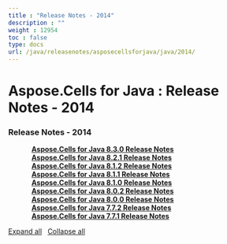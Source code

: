 ```yaml
---
title : "Release Notes - 2014" 
description : "" 
weight : 12954 
toc : false
type: docs
url: /java/releasenotes/asposecellsforjava/java/2014/
---
```


# Aspose.Cells for Java : Release Notes - 2014


### Release Notes - 2014

&nbsp;&nbsp;&nbsp;&nbsp;&nbsp;&nbsp;&nbsp;&nbsp;&nbsp;&nbsp;&nbsp;&nbsp;[**Aspose.Cells for Java 8.3.0 Release Notes**](https://docs2.aspose.com/cells/java/releasenotes/asposecellsforjava/java/2014/aspose.cells+for+java+8.3.0+release+notes)    
&nbsp;&nbsp;&nbsp;&nbsp;&nbsp;&nbsp;&nbsp;&nbsp;&nbsp;&nbsp;&nbsp;&nbsp;[**Aspose.Cells for Java 8.2.1 Release Notes**](https://docs2.aspose.com/cells/java/releasenotes/asposecellsforjava/java/2014/aspose.cells+for+java+8.2.1+release+notes)    
&nbsp;&nbsp;&nbsp;&nbsp;&nbsp;&nbsp;&nbsp;&nbsp;&nbsp;&nbsp;&nbsp;&nbsp;[**Aspose.Cells for Java 8.1.2 Release Notes**](https://docs2.aspose.com/cells/java/releasenotes/asposecellsforjava/java/2014/aspose.cells+for+java+8.1.2+release+notes)    
&nbsp;&nbsp;&nbsp;&nbsp;&nbsp;&nbsp;&nbsp;&nbsp;&nbsp;&nbsp;&nbsp;&nbsp;[**Aspose.Cells for Java 8.1.1 Release Notes**](https://docs2.aspose.com/cells/java/releasenotes/asposecellsforjava/java/2014/aspose.cells+for+java+8.1.1+release+notes)    
&nbsp;&nbsp;&nbsp;&nbsp;&nbsp;&nbsp;&nbsp;&nbsp;&nbsp;&nbsp;&nbsp;&nbsp;[**Aspose.Cells for Java 8.1.0 Release Notes**](https://docs2.aspose.com/cells/java/releasenotes/asposecellsforjava/java/2014/aspose.cells+for+java+8.1.0+release+notes)    
&nbsp;&nbsp;&nbsp;&nbsp;&nbsp;&nbsp;&nbsp;&nbsp;&nbsp;&nbsp;&nbsp;&nbsp;[**Aspose.Cells for Java 8.0.2 Release Notes**](https://docs2.aspose.com/cells/java/releasenotes/asposecellsforjava/java/2014/aspose.cells+for+java+8.0.2+release+notes)    
&nbsp;&nbsp;&nbsp;&nbsp;&nbsp;&nbsp;&nbsp;&nbsp;&nbsp;&nbsp;&nbsp;&nbsp;[**Aspose.Cells for Java 8.0.0 Release Notes**](https://docs2.aspose.com/cells/java/releasenotes/asposecellsforjava/java/2014/aspose.cells+for+java+8.0.0+release+notes)    
&nbsp;&nbsp;&nbsp;&nbsp;&nbsp;&nbsp;&nbsp;&nbsp;&nbsp;&nbsp;&nbsp;&nbsp;[**Aspose.Cells for Java 7.7.2 Release Notes**](https://docs2.aspose.com/cells/java/releasenotes/asposecellsforjava/java/2014/aspose.cells+for+java+7.7.2+release+notes)    
&nbsp;&nbsp;&nbsp;&nbsp;&nbsp;&nbsp;&nbsp;&nbsp;&nbsp;&nbsp;&nbsp;&nbsp;[**Aspose.Cells for Java 7.7.1 Release Notes**](https://docs2.aspose.com/cells/java/releasenotes/asposecellsforjava/java/2014/aspose.cells+for+java+7.7.1+release+notes)    

[Expand all](#)   [Collapse all](#)

           

